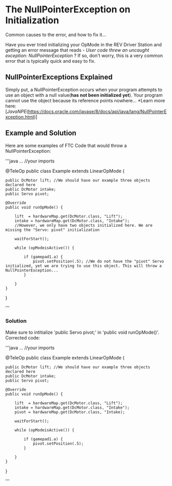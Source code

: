 # The NullPointerException on Initialization

Common causes to the error, and how to fix it...

Have you ever tried initializing your OpMode in the REV Driver Station and getting an error message that reads - *User code threw an uncaught exception: NullPointerException* ? If so, don't worry, this is a very common error that is typically quick and easy to fix. 

## NullPointerExceptions Explained

Simply put, a NullPointerException occurs when your program attempts to use an object with a null value(**has not been initialized yet**). Your program cannot use the object because its reference points nowhere... *Learn more here: [*JavaNPE*(https://docs.oracle.com/javase/8/docs/api/java/lang/NullPointerException.html)] 

## Example and Solution

Here are some examples of FTC Code that would throw a NullPointerException: 

'''java 
... //your imports

@TeleOp
public class Example extends LinearOpMode {

    public DcMotor lift; //We should have our example three objects declared here
    public DcMotor intake;
    public Servo pivot;

    @Override
    public void runOpMode() {

        lift  = hardwareMap.get(DcMotor.class, "Lift"); 
        intake = hardwareMap.get(DcMotor.class, "Intake");
        //However, we only have two objects initialized here. We are missing the "Servo: pivot" initialization

        waitForStart();

        while (opModeisActive()) {

            if (gamepad1.a) {
                pivot.setPosition(.5); //We do not have the "pivot" Servo initialized, yet we are trying to use this object. This will throw a NullPointerException...
            }

        }
    }
}

'''

### Solution 

Make sure to intitialize 'public Servo pivot;' in 'public void runOpMode()'. Corrected code: 

'''java 
... //your imports

@TeleOp
public class Example extends LinearOpMode {

    public DcMotor lift; //We should have our example three objects declared here
    public DcMotor intake;
    public Servo pivot;

    @Override
    public void runOpMode() {

        lift  = hardwareMap.get(DcMotor.class, "Lift"); 
        intake = hardwareMap.get(DcMotor.class, "Intake");
        pivot = hardwareMap.get(DcMotor.class, "Intake);

        waitForStart();

        while (opModeisActive()) {

            if (gamepad1.a) {
                pivot.setPosition(.5); 
            }

        }
    }
}

'''




